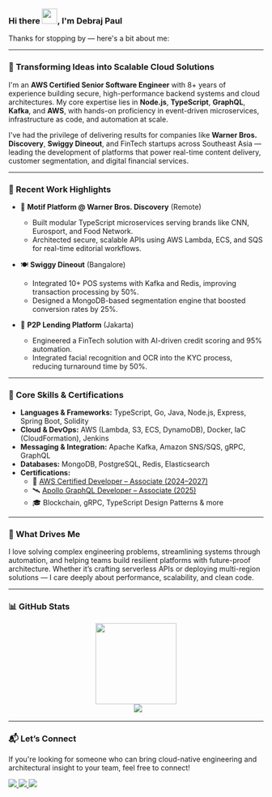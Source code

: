 ### Hi there <img src="https://raw.githubusercontent.com/iampavangandhi/iampavangandhi/master/gifs/Hi.gif" width="30px">, I'm Debraj Paul

Thanks for stopping by — here's a bit about me:

---

### 🚀 Transforming Ideas into Scalable Cloud Solutions

I'm an **AWS Certified Senior Software Engineer** with 8+ years of experience building secure, high-performance backend systems and cloud architectures. My core expertise lies in **Node.js**, **TypeScript**, **GraphQL**, **Kafka**, and **AWS**, with hands-on proficiency in event-driven microservices, infrastructure as code, and automation at scale.

I've had the privilege of delivering results for companies like **Warner Bros. Discovery**, **Swiggy Dineout**, and FinTech startups across Southeast Asia — leading the development of platforms that power real-time content delivery, customer segmentation, and digital financial services.

---

### 💼 Recent Work Highlights

- 🧩 **Motif Platform @ Warner Bros. Discovery** (Remote)
  - Built modular TypeScript microservices serving brands like CNN, Eurosport, and Food Network.
  - Architected secure, scalable APIs using AWS Lambda, ECS, and SQS for real-time editorial workflows.

- 🍽️ **Swiggy Dineout** (Bangalore)
  - Integrated 10+ POS systems with Kafka and Redis, improving transaction processing by 50%.
  - Designed a MongoDB-based segmentation engine that boosted conversion rates by 25%.

- 💸 **P2P Lending Platform** (Jakarta)
  - Engineered a FinTech solution with AI-driven credit scoring and 95% automation.
  - Integrated facial recognition and OCR into the KYC process, reducing turnaround time by 50%.

---

### 🌟 Core Skills & Certifications

- **Languages & Frameworks:** TypeScript, Go, Java, Node.js, Express, Spring Boot, Solidity
- **Cloud & DevOps:** AWS (Lambda, S3, ECS, DynamoDB), Docker, IaC (CloudFormation), Jenkins
- **Messaging & Integration:** Apache Kafka, Amazon SNS/SQS, gRPC, GraphQL
- **Databases:** MongoDB, PostgreSQL, Redis, Elasticsearch
- **Certifications:**
  - 🏅 [AWS Certified Developer – Associate (2024–2027)](https://www.credly.com/badges/cdcca7ea-6962-4019-919c-650b4fa4778a/linked_in_profile)
  - 🛰️ [Apollo GraphQL Developer – Associate (2025)](https://www.apollographql.com/tutorials/certifications/0fac3218-dfff-4b48-aa1f-8db6cf47aeb6)
  - 🎓 Blockchain, gRPC, TypeScript Design Patterns & more

---

### 🧠 What Drives Me

I love solving complex engineering problems, streamlining systems through automation, and helping teams build resilient platforms with future-proof architecture. Whether it’s crafting serverless APIs or deploying multi-region solutions — I care deeply about performance, scalability, and clean code.

---

### 📊 GitHub Stats

<p align="center">
  <a href="https://github.com/debrajpaul">
    <img height="160em" src="https://github-readme-stats-eight-theta.vercel.app/api?username=debrajpaul&show_icons=true&theme=algolia&include_all_commits=true&count_private=true"/> 
  </a>
  <br/>
  &nbsp;
  <img src="https://github-readme-stats.vercel.app/api/top-langs?username=debrajpaul&langs_count=10&show_icons=true&locale=en&layout=compact&theme=algolia"/>
</p>

---

### 📬 Let’s Connect

If you're looking for someone who can bring cloud-native engineering and architectural insight to your team, feel free to connect!

<p>
  <a href="https://www.linkedin.com/in/debraj-paul/">
    <img src="https://img.shields.io/badge/-LinkedIn-blue?style=flat-square&logo=linkedin&logoColor=white">
  </a>
  <a href="mailto:pauldebraj7@gmail.com">
    <img src="https://img.shields.io/badge/-Gmail-c14438?style=flat-square&logo=gmail&logoColor=white">
  </a>
  <a href="https://github.com/debrajpaul">
    <img src="https://img.shields.io/badge/-GitHub-333?style=flat-square&logo=github&logoColor=white">
  </a>
</p>
